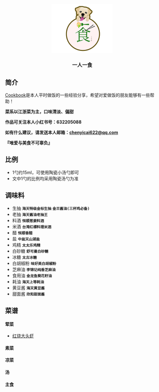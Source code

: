 <div align=center><img src="logo.png" style="width:200px;" /></div>

<div align=center><h3>一人一食</h3></div>

## 简介

[Cookbook](https://github.com/chenyicai622/Cookbook)是本人平时做饭的一些经验分享，希望对爱做饭的朋友能够有一些帮助！

**菜系以江浙菜为主，口味清淡、偏甜**

**作品可关注本人小红书号：632205088**

**如有什么建议，请发送本人邮箱：chenyicai622@qq.com**

**『唯爱与美食不可辜负』**



## 比例

- 1勺约15ml，可使用陶瓷小汤勺即可
- 文中1勺的比例均采用陶瓷汤勺为准



## 调味料

- 生抽  **`海天特级金标生抽`**  **`金兰酱油(三杯鸡必备)`**
- 老抽  **`海天酱油老抽王`**
- 料酒  **`恒顺葱姜料酒`**
- 米酒  **`台湾红標料理米酒`**
- 醋  **`恒顺香醋`**
- 盐  **`中盐天山湖盐`**
- 鸡精  **`太太乐鸡精`**
- 白砂糖  **`舒可曼白砂糖`**
- 冰糖  **`太古冰糖`**
- 白胡椒粉  **`味好美白胡椒粉`**
- 芝麻油  **`李锦记纯香芝麻油`**
- 食用油  **`金龙鱼葵花籽油`**
- 耗油  **`海天上等耗油`**
- 黄豆酱  **`海天黄豆酱`**
- 甜面酱  **`欣和甜面酱`**



## 菜谱

#### 荤菜

- [红烧大头虾](https://github.com/chenyicai622/Cookbook/blob/main/menu/meat_dish/%E7%BA%A2%E7%83%A7%E5%A4%A7%E5%A4%B4%E8%99%BE/%E7%BA%A2%E7%83%A7%E5%A4%A7%E5%A4%B4%E8%99%BE.md)

  

#### 素菜



#### 凉菜



#### 汤



#### 主食
